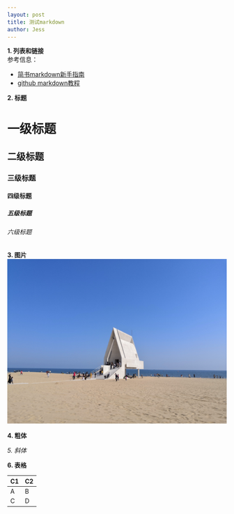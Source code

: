 ```yaml
--- 
layout: post
title: 测试markdown
author: Jess
---
```

**1. 列表和链接**  
参考信息：  
- [简书markdown新手指南](https://www.jianshu.com/p/q81RER)
- [github markdown教程](https://guides.github.com/features/mastering-markdown/)



**2. 标题**
  # 一级标题
  ## 二级标题
  ### 三级标题
  #### 四级标题
  ##### 五级标题
  ###### 六级标题


**3. 图片**
  ![](/images/ayana.jpg)

**4. 粗体**

*5. 斜体*

**6. 表格** 

C1 | C2
-- | --
A | B
C | D
